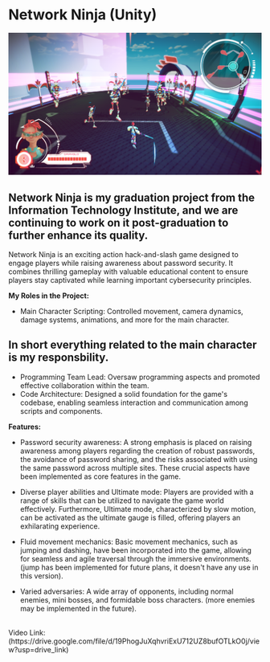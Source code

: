 
# Network Ninja (Unity)
![alt text](https://raw.githubusercontent.com/RayanYousef/NetworkNinja_Showcase/main/Screenshot_2.png)
<br/>

## Network Ninja is my graduation project from the Information Technology Institute, and we are continuing to work on it post-graduation to further enhance its quality.


Network Ninja is an exciting action hack-and-slash game designed to engage players while raising awareness about password security. It combines thrilling gameplay with valuable educational content to ensure players stay captivated while learning important cybersecurity principles. 


**My Roles in the Project:**
- Main Character Scripting: Controlled movement, camera dynamics, damage systems, animations, and more for the main character.
 ## In short everything related to the main character is  my responsbility.
- Programming Team Lead: Oversaw programming aspects and promoted effective collaboration within the team.
- Code Architecture: Designed a solid foundation for the game's codebase, enabling seamless interaction and communication among scripts and components.

**Features:**

- Password security awareness: A strong emphasis is placed on raising awareness among players regarding the creation of robust passwords, the avoidance of password sharing, and the risks associated with using the same password across multiple sites. These crucial aspects have been implemented as core features in the game.

- Diverse player abilities and Ultimate mode: Players are provided with a range of skills that can be utilized to navigate the game world effectively. Furthermore, Ultimate mode, characterized by slow motion, can be activated as the ultimate gauge is filled, offering players an exhilarating experience.

- Fluid movement mechanics: Basic movement mechanics, such as jumping and dashing, have been incorporated into the game, allowing for seamless and agile traversal through the immersive environments. (jump has been implemented for future plans, it doesn't have any use in this version).

- Varied adversaries: A wide array of opponents, including normal enemies, mini bosses, and formidable boss characters. (more enemies may be implemented in the future).




<br/>
Video Link: 
(https://drive.google.com/file/d/19PhogJuXqhvriExU712UZ8bufOTLkO0j/view?usp=drive_link)
